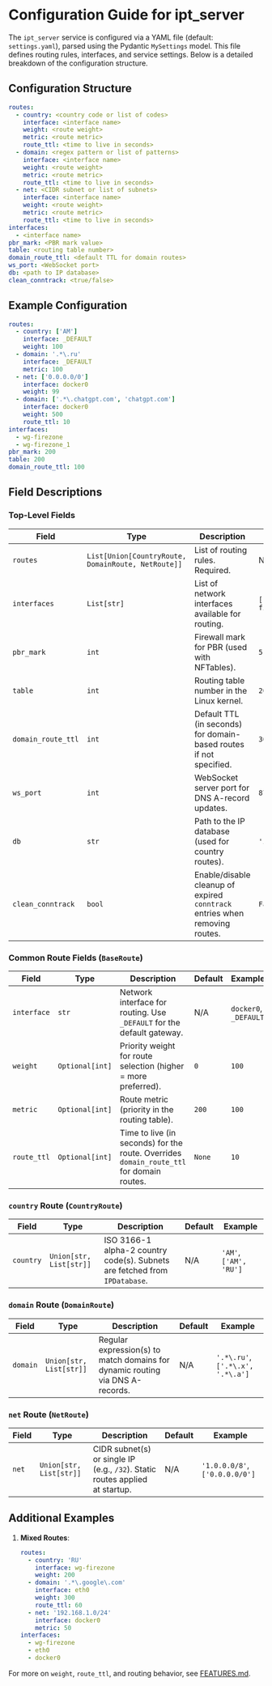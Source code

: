 # Configuration Guide for ipt_server

The `ipt_server` service is configured via a YAML file (default: `settings.yaml`), parsed using the Pydantic `MySettings` model. This file defines routing rules, interfaces, and service settings. Below is a detailed breakdown of the configuration structure.

## Configuration Structure

```yaml
routes:
  - country: <country code or list of codes>
    interface: <interface name>
    weight: <route weight>
    metric: <route metric>
    route_ttl: <time to live in seconds>
  - domain: <regex pattern or list of patterns>
    interface: <interface name>
    weight: <route weight>
    metric: <route metric>
    route_ttl: <time to live in seconds>
  - net: <CIDR subnet or list of subnets>
    interface: <interface name>
    weight: <route weight>
    metric: <route metric>
    route_ttl: <time to live in seconds>
interfaces:
  - <interface name>
pbr_mark: <PBR mark value>
table: <routing table number>
domain_route_ttl: <default TTL for domain routes>
ws_port: <WebSocket port>
db: <path to IP database>
clean_conntrack: <true/false>
```

## Example Configuration

```yaml
routes:
  - country: ['AM']
    interface: _DEFAULT
    weight: 100
  - domain: '.*\.ru'
    interface: _DEFAULT
    metric: 100
  - net: ['0.0.0.0/0']
    interface: docker0
    weight: 99
  - domain: ['.*\.chatgpt.com', 'chatgpt.com']
    interface: docker0
    weight: 500
    route_ttl: 10
interfaces:
  - wg-firezone
  - wg-firezone_1
pbr_mark: 200
table: 200
domain_route_ttl: 100
```

## Field Descriptions

### Top-Level Fields

| Field             | Type            | Description                                                                                  | Default           | Example                     |
|-------------------|-----------------|----------------------------------------------------------------------------------------------|-------------------|-----------------------------|
| `routes`          | `List[Union[CountryRoute, DomainRoute, NetRoute]]` | List of routing rules. Required.                                    | N/A               | See below                   |
| `interfaces`      | `List[str]`     | List of network interfaces available for routing.                                            | `['wg-firezone']` | `['wg-firezone', 'eth0']`   |
| `pbr_mark`        | `int`           | Firewall mark for PBR (used with NFTables).                                                  | `512`             | `200`                       |
| `table`           | `int`           | Routing table number in the Linux kernel.                                                    | `200`             | `200`                       |
| `domain_route_ttl`| `int`           | Default TTL (in seconds) for domain-based routes if not specified.                           | `300`             | `100`                       |
| `ws_port`         | `int`           | WebSocket server port for DNS A-record updates.                                              | `8765`            | `8080`                      |
| `db`              | `str`           | Path to the IP database (used for country routes).                                           | `'ipt.db'`        | `'/tmp/ip_db.duckdb'`       |
| `clean_conntrack` | `bool`          | Enable/disable cleanup of expired `conntrack` entries when removing routes.                  | `False`           | `True`                      |

### Common Route Fields (`BaseRoute`)

| Field       | Type            | Description                                                                                  | Default | Example              |
|-------------|-----------------|----------------------------------------------------------------------------------------------|---------|----------------------|
| `interface` | `str`           | Network interface for routing. Use `_DEFAULT` for the default gateway.                       | N/A     | `docker0`, `_DEFAULT`|
| `weight`    | `Optional[int]` | Priority weight for route selection (higher = more preferred).                               | `0`     | `100`                |
| `metric`    | `Optional[int]` | Route metric (priority in the routing table).                                                | `200`   | `100`                |
| `route_ttl` | `Optional[int]` | Time to live (in seconds) for the route. Overrides `domain_route_ttl` for domain routes.     | `None`  | `10`                 |

### `country` Route (`CountryRoute`)

| Field     | Type                  | Description                                                                                  | Default | Example            |
|-----------|-----------------------|----------------------------------------------------------------------------------------------|---------|--------------------|
| `country` | `Union[str, List[str]]` | ISO 3166-1 alpha-2 country code(s). Subnets are fetched from `IPDatabase`.                  | N/A     | `'AM'`, `['AM', 'RU']` |

### `domain` Route (`DomainRoute`)

| Field    | Type                  | Description                                                                                  | Default | Example                      |
|----------|-----------------------|----------------------------------------------------------------------------------------------|---------|------------------------------|
| `domain` | `Union[str, List[str]]` | Regular expression(s) to match domains for dynamic routing via DNS A-records.              | N/A     | `'.*\.ru'`, `['.*\.x', '.*\.a']` |

### `net` Route (`NetRoute`)

| Field | Type                  | Description                                                                                  | Default | Example                   |
|-------|-----------------------|----------------------------------------------------------------------------------------------|---------|---------------------------|
| `net` | `Union[str, List[str]]` | CIDR subnet(s) or single IP (e.g., `/32`). Static routes applied at startup.               | N/A     | `'1.0.0.0/8'`, `['0.0.0.0/0']` |

## Additional Examples

1. **Mixed Routes**:
   ```yaml
   routes:
     - country: 'RU'
       interface: wg-firezone
       weight: 200
     - domain: '.*\.google\.com'
       interface: eth0
       weight: 300
       route_ttl: 60
     - net: '192.168.1.0/24'
       interface: docker0
       metric: 50
   interfaces:
     - wg-firezone
     - eth0
     - docker0
   ```

For more on `weight`, `route_ttl`, and routing behavior, see [FEATURES.md](FEATURES.md).

